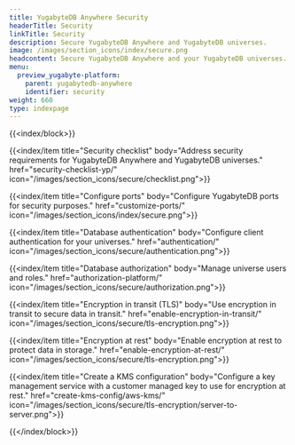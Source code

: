 ```yaml
---
title: YugabyteDB Anywhere Security
headerTitle: Security
linkTitle: Security
description: Secure YugabyteDB Anywhere and YugabyteDB universes.
image: /images/section_icons/index/secure.png
headcontent: Secure YugabyteDB Anywhere and your YugabyteDB universes.
menu:
  preview_yugabyte-platform:
    parent: yugabytedb-anywhere
    identifier: security
weight: 660
type: indexpage
---
```


{{<index/block>}}

  {{<index/item
    title="Security checklist"
    body="Address security requirements for YugabyteDB Anywhere and YugabyteDB universes."
    href="security-checklist-yp/"
    icon="/images/section_icons/secure/checklist.png">}}

  {{<index/item
    title="Configure ports"
    body="Configure YugabyteDB ports for security purposes."
    href="customize-ports/"
    icon="/images/section_icons/index/secure.png">}}

  {{<index/item
    title="Database authentication"
    body="Configure client authentication for your universes."
    href="authentication/"
    icon="/images/section_icons/secure/authentication.png">}}

  {{<index/item
    title="Database authorization"
    body="Manage universe users and roles."
    href="authorization-platform/"
    icon="/images/section_icons/secure/authorization.png">}}

  {{<index/item
    title="Encryption in transit (TLS)"
    body="Use encryption in transit to secure data in transit."
    href="enable-encryption-in-transit/"
    icon="/images/section_icons/secure/tls-encryption.png">}}

  {{<index/item
    title="Encryption at rest"
    body="Enable encryption at rest to protect data in storage."
    href="enable-encryption-at-rest/"
    icon="/images/section_icons/secure/tls-encryption.png">}}

  {{<index/item
    title="Create a KMS configuration"
    body="Configure a key management service with a customer managed key to use for encryption at rest."
    href="create-kms-config/aws-kms/"
    icon="/images/section_icons/secure/tls-encryption/server-to-server.png">}}

{{</index/block>}}
